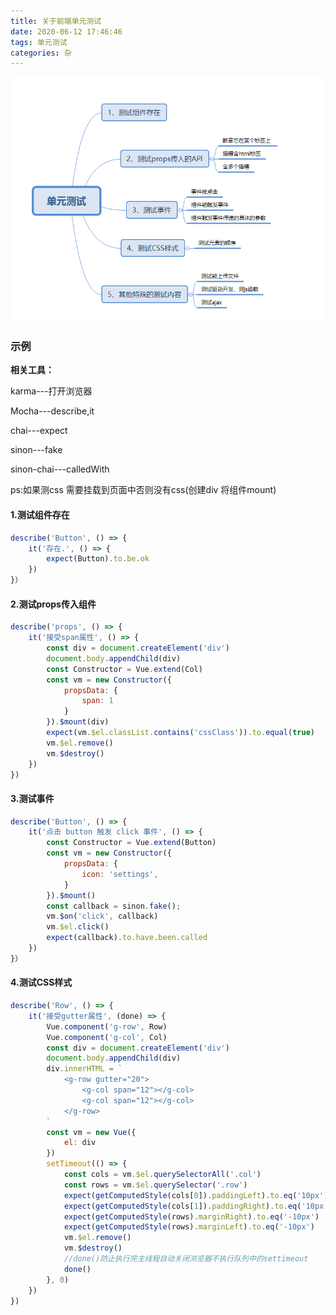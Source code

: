 ```yaml
---
title: 关于前端单元测试
date: 2020-06-12 17:46:46
tags: 单元测试
categories: 杂
---
```

![前端单元测试](https://raw.githubusercontent.com/xcsf/blog-figure-bed/master/前端单元测试.png)

### 示例

**相关工具：**

karma---打开浏览器

Mocha---describe,it

chai---expect

sinon---fake

sinon-chai---calledWith

ps:如果测css  需要挂载到页面中否则没有css(创建div 将组件mount)

#### 1.测试组件存在

```javascript
describe('Button', () => {
    it('存在.', () => {
        expect(Button).to.be.ok
    })
}）
```

#### 2.测试props传入组件

```javascript
describe('props', () => {
    it('接受span属性', () => {
        const div = document.createElement('div')
        document.body.appendChild(div)
        const Constructor = Vue.extend(Col)
        const vm = new Constructor({
            propsData: {
                span: 1
            }
        }).$mount(div)
        expect(vm.$el.classList.contains('cssClass')).to.equal(true)
        vm.$el.remove()
        vm.$destroy()
    })
})
```

#### 3.测试事件

```javascript
describe('Button', () => {    
    it('点击 button 触发 click 事件', () => {
        const Constructor = Vue.extend(Button)
        const vm = new Constructor({
            propsData: {
                icon: 'settings',
            }
        }).$mount()
        const callback = sinon.fake();
        vm.$on('click', callback)
        vm.$el.click()
        expect(callback).to.have.been.called
    })
}）
```

#### 4.测试CSS样式

```javascript
describe('Row', () => {
    it('接受gutter属性', (done) => {
        Vue.component('g-row', Row)
        Vue.component('g-col', Col)
        const div = document.createElement('div')
        document.body.appendChild(div)
        div.innerHTML = `
            <g-row gutter="20">
                <g-col span="12"></g-col>
                <g-col span="12"></g-col>
            </g-row>
        `
        const vm = new Vue({
            el: div
        })
        setTimeout(() => {
            const cols = vm.$el.querySelectorAll('.col')
            const rows = vm.$el.querySelector('.row')
            expect(getComputedStyle(cols[0]).paddingLeft).to.eq('10px')
            expect(getComputedStyle(cols[1]).paddingRight).to.eq('10px')
            expect(getComputedStyle(rows).marginRight).to.eq('-10px')
            expect(getComputedStyle(rows).marginLeft).to.eq('-10px')
            vm.$el.remove()
            vm.$destroy()
            //done()防止执行完主线程自动关闭浏览器不执行队列中的settimeout
            done()
        }, 0)
    })
})
```

